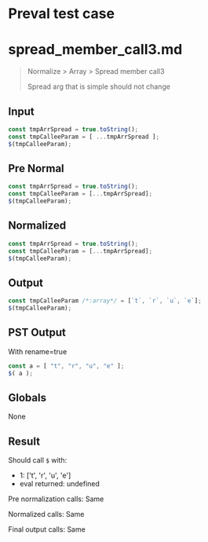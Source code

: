 # Preval test case

# spread_member_call3.md

> Normalize > Array > Spread member call3
>
> Spread arg that is simple should not change

## Input

`````js filename=intro
const tmpArrSpread = true.toString();
const tmpCalleeParam = [ ...tmpArrSpread ];
$(tmpCalleeParam);
`````

## Pre Normal


`````js filename=intro
const tmpArrSpread = true.toString();
const tmpCalleeParam = [...tmpArrSpread];
$(tmpCalleeParam);
`````

## Normalized


`````js filename=intro
const tmpArrSpread = true.toString();
const tmpCalleeParam = [...tmpArrSpread];
$(tmpCalleeParam);
`````

## Output


`````js filename=intro
const tmpCalleeParam /*:array*/ = [`t`, `r`, `u`, `e`];
$(tmpCalleeParam);
`````

## PST Output

With rename=true

`````js filename=intro
const a = [ "t", "r", "u", "e" ];
$( a );
`````

## Globals

None

## Result

Should call `$` with:
 - 1: ['t', 'r', 'u', 'e']
 - eval returned: undefined

Pre normalization calls: Same

Normalized calls: Same

Final output calls: Same
